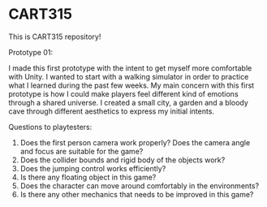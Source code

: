 # CART315
This is CART315 repository!

Prototype 01:

I made this first prototype with the intent to get myself more comfortable with Unity. I wanted to start  with a walking simulator in order to practice what I learned during the past few weeks.  My main concern with this first prototype is how I could make players feel different kind of emotions through a shared universe. I created a small city, a garden and a bloody cave through different aesthetics to express my initial intents. 

Questions to playtesters: 

1.	Does the first person camera work properly? Does the camera angle and focus are suitable for the game?
2.	Does the collider bounds and rigid body of the objects work?
3.	Does the jumping control works efficiently?
4.	Is there any floating object in this game?
5.	Does the character can move around comfortably in the environments?
6.	Is there any other mechanics that needs to be improved in this game?


